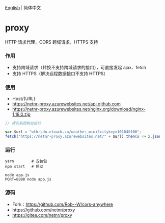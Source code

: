 [English](README.md) | 简体中文

# proxy
HTTP 请求代理，CORS 跨域请求，HTTPS 支持

### 作用
- 支持跨域请求（转换不支持跨域请求的接口），可直接发起 ajax、fetch
- 支持 HTTPS（解决远程数据接口不支持 HTTPS）

### 使用
- Host/{URL}
- <https://netnr-proxy.azurewebsites.net/api.github.com>
- <https://netnr-proxy.azurewebsites.net/nginx.org/download/nginx-1.18.0.zip>

```js
// 拷贝到控制台运行

var $url = "wthrcdn.etouch.cn/weather_mini?citykey=101040100";
fetch("https://netnr-proxy.azurewebsites.net/" + $url).then(x => x.json()).then(console.log)
```

### 运行
```
yarn        # 安装包
npm start   # 启动

node app.js
PORT=8888 node app.js
```

### 源码
- Fork：<https://github.com/Rob--W/cors-anywhere>
- <https://github.com/netnr/proxy>
- <https://gitee.com/netnr/proxy>